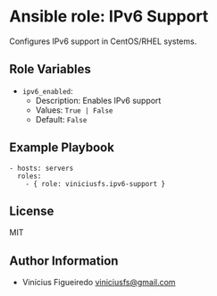 # Ansible role: IPv6 Support

Configures IPv6 support in CentOS/RHEL systems.


## Role Variables

* `ipv6_enabled`:
    - Description: Enables IPv6 support
    - Values: `True | False`
    - Default: `False`


## Example Playbook

    - hosts: servers
      roles:
        - { role: viniciusfs.ipv6-support }


## License

MIT


## Author Information

* Vinícius Figueiredo <viniciusfs@gmail.com>
